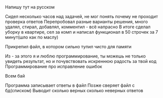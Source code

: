 Напишу тут на русском

Сидел несколько часов над задачей, не мог понять почему не проходит проверка ответов
Перепробовал разные варианты решения, много удалял, стирал, добавлял, комментил - всё напрасно 
В итоге сделал уборку в квартире, сел за комп и написал функционал в 50 строчек за 7 минут(шло как по маслу)

Прикрепил файл, в котором сильно тупил чисто для памяти

Из - за этого я и люблю программирование, ты можешь не только увидеть результат, но и почувствовать искреннюю радость за твой код
Программирование про исправление ошибок

Всем бай

Программа записывает ответы в файл
Позже сверяет файл с бд(списком)
Выводит сколько верных сколько неверных ответов
